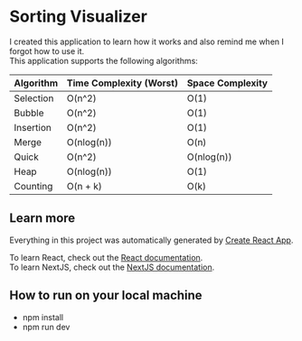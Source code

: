 # Sorting Visualizer #
I created this application to learn how it works and also remind me when I forgot how to use it.  
This application supports the following algorithms:

| Algorithm  | Time Complexity (Worst) | Space Complexity |
| ---------- | ----------------------- | ---------------- |
| Selection  |          O(n^2)         |       O(1)       |  
| Bubble     |          O(n^2)         |       O(1)       |
| Insertion  |          O(n^2)         |       O(1)       |
| Merge      |        O(nlog(n))       |       O(n)       |
| Quick      |          O(n^2)         |     O(nlog(n))   |
| Heap       |        O(nlog(n))       |       O(1)       |
| Counting   |         O(n + k)        |       O(k)       |

## Learn more ##
Everything in this project was automatically generated by [Create React App](https://create-react-app.dev/docs/getting-started/).

To learn React, check out the [React documentation](https://reactjs.org/docs/getting-started.html).  
To learn NextJS, check out the [NextJS documentation](https://nextjs.org/docs).

## How to run on your local machine ##
- npm install
- npm run dev
